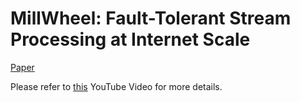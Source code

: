 # MillWheel: Fault-Tolerant Stream Processing at Internet Scale

[Paper](resoureces/google-millwheel.pdf)

Please refer to [this](https://www.youtube.com/watch?v=Gtbhgufkm4w) YouTube Video for more details.
